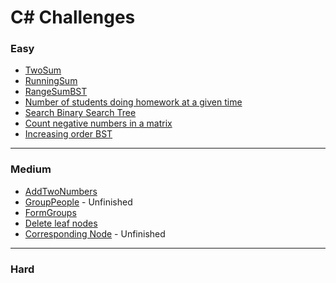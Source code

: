 # C# Challenges

### Easy

- [TwoSum](easy/TwoSum/TwoSum)
- [RunningSum](easy/RunningSum/RunningSum)
- [RangeSumBST](easy/RangeSumBST/RangeSumBST)
- [Number of students doing homework at a given time](easy/StudentsDoingHomework)
- [Search Binary Search Tree](easy/SearchBST/SearchBST)
- [Count negative numbers in a matrix](easy/CountNegNumbers/CountNegNumbers)
- [Increasing order BST](easy/IncreasingOrderBST/IncreasingOrderBST)

---

### Medium

- [AddTwoNumbers](medium/AddTwoNumbers/AddTwoNumbers)
- [GroupPeople](medium/GroupPeople/GroupPeople) - Unfinished
- [FormGroups](medium/FormGroups/FormGroups)
- [Delete leaf nodes](medium/DeleteLeaves/DeleteLeaves)
- [Corresponding Node](medium/CorrespondingNode/CorrespondingNode) - Unfinished

---

### Hard